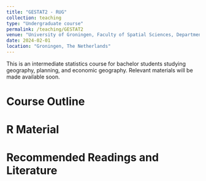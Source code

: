 ```yaml
---
title: "GESTAT2 - RUG"
collection: teaching
type: "Undergraduate course"
permalink: /teaching/GESTAT2
venue: "University of Groningen, Faculty of Spatial Sciences, Department of Economic Geography"
date: 2024-02-01
location: "Groningen, The Netherlands"
---
```


This is an intermediate statistics course for bachelor students studying geography, planning, and economic geography. Relevant materials will be made available soon.

Course Outline
======

R Material
======

Recommended Readings and Literature
======
